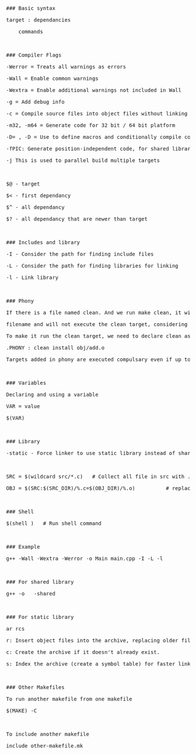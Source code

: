 <pre>
### Basic syntax</br>
target : dependancies</br>
	commands</br>
</br>
### Compiler Flags</br>
-Werror = Treats all warnings as errors</br>
-Wall = Enable common warnings</br>
-Wextra = Enable additional warnings not included in Wall</br>
-g = Add debug info</br>
-c = Compile source files into object files without linking</br>
-m32, -m64 = Generate code for 32 bit / 64 bit platform</br>
-D<MACRO>=<value> , -D<MACRO> = Use to define macros and conditionally compile code</br>
-fPIC: Generate position-independent code, for shared library. So that code can be loaded at any point.</br>
-j<number> This is used to parallel build multiple targets</br>
</br>
$@ - target</br>
$< - first dependancy</br>
$^ - all dependancy</br>
$? - all dependancy that are newer than target</br>
</br>
### Includes and library</br>
-I<path> - Consider the path for finding include files</br>
-L<path> - Consider the path for finding libraries for linking</br>
-l<lib_name> - Link library</br>
</br>
### Phony</br>
If there is a file named clean. And we run make clean, it will consider clean as a</br>
filename and will not execute the clean target, considering the file to be uptodate.</br>
To make it run the clean target, we need to declare clean as .PHONY</br>
.PHONY : clean install obj/add.o</br>
Targets added in phony are executed compulsary even if up to date</br>
</br>
### Variables</br>
Declaring and using a variable</br>
VAR = value</br>
$(VAR)</br>
</br>
### Library </br>
-static - Force linker to use static library instead of shared</br>
</br>
SRC = $(wildcard src/*.c)   # Collect all file in src with .c ending</br>
OBJ = $(SRC:$(SRC_DIR)/%.c=$(OBJ_DIR)/%.o) 			# replace names</br>
</br>
### Shell</br>
$(shell <cmd>)   # Run shell command</br>
</br>
### Example</br>
g++ -Wall -Wextra -Werror -o Main main.cpp -I<path> -L<path> -l<lib_name></br>
</br>
### For shared library</br>
g++ -o <lib_name> <files> -shared</br>
</br>
### For static library</br>
ar rcs <lib_name> <files> </br>
r: Insert object files into the archive, replacing older files if necessary.</br>
c: Create the archive if it doesn't already exist.</br>
s: Index the archive (create a symbol table) for faster linking.</br>
</br>
### Other Makefiles</br>
To run another makefile from one makefile</br>
$(MAKE) -C <directory> <target></br>
</br>
To include another makefile</br>
include other-makefile.mk</br>
</pre>
